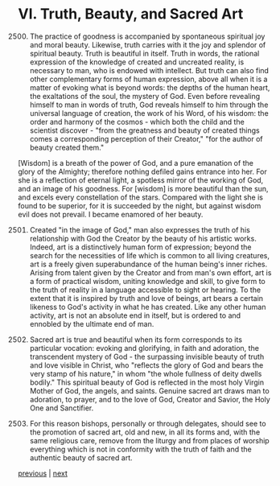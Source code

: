 # VI. Truth, Beauty, and Sacred Art

2500. The practice of goodness is accompanied by spontaneous spiritual joy and moral beauty. Likewise, truth carries with it the joy and splendor of spiritual beauty. Truth is beautiful in itself. Truth in words, the rational expression of the knowledge of created and uncreated reality, is necessary to man, who is endowed with intellect. But truth can also find other complementary forms of human expression, above all when it is a matter of evoking what is beyond words: the depths of the human heart, the exaltations of the soul, the mystery of God. Even before revealing himself to man in words of truth, God reveals himself to him through the universal language of creation, the work of his Word, of his wisdom: the order and harmony of the cosmos - which both the child and the scientist discover - "from the greatness and beauty of created things comes a corresponding perception of their Creator," "for the author of beauty created them."

[Wisdom] is a breath of the power of God, and a pure emanation of the glory of the Almighty; therefore nothing defiled gains entrance into her. For she is a reflection of eternal light, a spotless mirror of the working of God, and an image of his goodness. For [wisdom] is more beautiful than the sun, and excels every constellation of the stars. Compared with the light she is found to be superior, for it is succeeded by the night, but against wisdom evil does not prevail. I became enamored of her beauty.

2501. Created "in the image of God," man also expresses the truth of his relationship with God the Creator by the beauty of his artistic works. Indeed, art is a distinctively human form of expression; beyond the search for the necessities of life which is common to all living creatures, art is a freely given superabundance of the human being's inner riches. Arising from talent given by the Creator and from man's own effort, art is a form of practical wisdom, uniting knowledge and skill, to give form to the truth of reality in a language accessible to sight or hearing. To the extent that it is inspired by truth and love of beings, art bears a certain likeness to God's activity in what he has created. Like any other human activity, art is not an absolute end in itself, but is ordered to and ennobled by the ultimate end of man.

2502. Sacred art is true and beautiful when its form corresponds to its particular vocation: evoking and glorifying, in faith and adoration, the transcendent mystery of God - the surpassing invisible beauty of truth and love visible in Christ, who "reflects the glory of God and bears the very stamp of his nature," in whom "the whole fullness of deity dwells bodily." This spiritual beauty of God is reflected in the most holy Virgin Mother of God, the angels, and saints. Genuine sacred art draws man to adoration, to prayer, and to the love of God, Creator and Savior, the Holy One and Sanctifier.

2503. For this reason bishops, personally or through delegates, should see to the promotion of sacred art, old and new, in all its forms and, with the same religious care, remove from the liturgy and from places of worship everything which is not in conformity with the truth of faith and the authentic beauty of sacred art.

[previous](https://github.com/Tenari/non-fiction/blob/master/catechism/__P8M.md) | [next](https://github.com/Tenari/non-fiction/blob/master/catechism/__P8O.md)